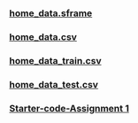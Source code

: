 ### [home_data.sframe](https://d3c33hcgiwev3.cloudfront.net/00FsKOIoEemELQpo9cj5Ig_579152614f2b4a399ac90a939360749e_home_data.sframe.zip?Expires=1602028800&Signature=Jb-hy1jm6f5lrlKyOS0lWHZaYt5qVWZ3D3hbBIJv7I24dqdFGWNxvgN9LAjGMsnTk5iDEnweO-n-2SJJwg6R3sfUwKVMMNzx3TXPCPH~oyA-dB-8HCPL9bShMTpPSSfCdSmXY~5dU5gAzk7YUSuLVJ2b1j8tkiZTSKv0LyVwoX4_&Key-Pair-Id=APKAJLTNE6QMUY6HBC5A)

### [home_data.csv](https://d3c33hcgiwev3.cloudfront.net/_46994807796a1213d2699c6d9a09667c_kc_house_data.csv.zip?Expires=1602028800&Signature=T-6aB1m2~q0NWZXOGKZTvJK2KMha3TN-HQrZmTZ6lMoJLxgofzsc1bob7VYDmBzBjPX9GowTyx4-Riupcs0bMW5umN1G8OrRqup9zvj1F44hSWB7g0JCTrqI9eMhtuH8dw~v3XKPji1nTjxu7X6nnlPnrW~mGsI32TVPlVSVmJY_&Key-Pair-Id=APKAJLTNE6QMUY6HBC5A)
### [home_data_train.csv](https://d3c33hcgiwev3.cloudfront.net/_46994807796a1213d2699c6d9a09667c_kc_house_train_data.csv.zip?Expires=1602028800&Signature=VKIFCkVXBZUJwH~T1ND35fI-F0vaUXaaH2aro78dGuMTZiquuXdwn8NzL-sXiX~e7-CQGKVfwVz0DTo9w~TRNkqVH7XornnXiGF4YcncE8i-mth2fbwxBRknJ9shfQjEBAlBu0sPL44kwUpQOFsWtZgFdaxHPxwAe7r0T42B0I0_&Key-Pair-Id=APKAJLTNE6QMUY6HBC5A)
### [home_data_test.csv](https://d3c33hcgiwev3.cloudfront.net/_46994807796a1213d2699c6d9a09667c_kc_house_test_data.csv.zip?Expires=1602028800&Signature=USHg3PCfLwYDTZu1764XAE1sMNSZwX8EMtHqFn7yhbJT3UPIPtJmBkA0fslHHhFdNzxL-mdfAuLdW5Mg~MKqCRj4WvtOGBVIdmjvzVCYg0guqye5O2xZozENdp7n-U5yAwNZLvoSWuUD~G2hpL-duKeAPbHsJHJAoKZsPSc4VKQ_&Key-Pair-Id=APKAJLTNE6QMUY6HBC5A)


### [Starter-code-Assignment 1](https://d3c33hcgiwev3.cloudfront.net/qzJWO-IpEemx8A5HK6Ls8g_e3ace897972f4d0e870c765241ca0804_REG02-NB01.ipynb.zip?Expires=1602028800&Signature=AX1ULrlRc4QlxAZSw1oGh3fxHWO6BFtLpgi4AFT7YXqyir68BPQ1xQlON1uJlgB-fwjLZCAmUJhgni-hI6DMxwALNkWYMETZVY7dGIheKSJy4ByAcB-MNmXiT9Vpg7luNdCKP60jpjvvYMXbnHunnj6tt5PdirzEdI9xzbI6AEI_&Key-Pair-Id=APKAJLTNE6QMUY6HBC5A)

